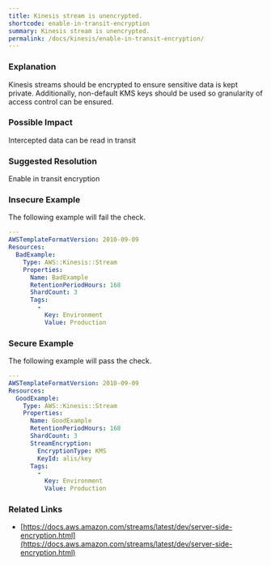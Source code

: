 ```yaml
---
title: Kinesis stream is unencrypted.
shortcode: enable-in-transit-encryption
summary: Kinesis stream is unencrypted. 
permalink: /docs/kinesis/enable-in-transit-encryption/
---
```


### Explanation

Kinesis streams should be encrypted to ensure sensitive data is kept private. Additionally, non-default KMS keys should be used so granularity of access control can be ensured.

### Possible Impact
Intercepted data can be read in transit

### Suggested Resolution
Enable in transit encryption


### Insecure Example

The following example will fail the  check.

```yaml
---
AWSTemplateFormatVersion: 2010-09-09
Resources:
  BadExample:
    Type: AWS::Kinesis::Stream
    Properties:
      Name: BadExample
      RetentionPeriodHours: 168
      ShardCount: 3
      Tags:
        -
          Key: Environment 
          Value: Production


```



### Secure Example

The following example will pass the  check.

```yaml
---
AWSTemplateFormatVersion: 2010-09-09
Resources:
  GoodExample:
    Type: AWS::Kinesis::Stream
    Properties:
      Name: GoodExample
      RetentionPeriodHours: 168
      ShardCount: 3
      StreamEncryption:
        EncryptionType: KMS
        KeyId: alis/key
      Tags:
        -
          Key: Environment 
          Value: Production

```




### Related Links


- [https://docs.aws.amazon.com/streams/latest/dev/server-side-encryption.html](https://docs.aws.amazon.com/streams/latest/dev/server-side-encryption.html)


